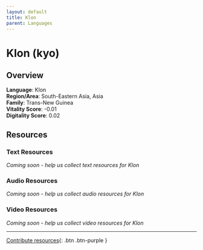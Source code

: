 ```yaml
---
layout: default
title: Klon
parent: Languages
---
```


# Klon (kyo)

## Overview

**Language**: Klon  
**Region/Area**: South-Eastern Asia, Asia  
**Family**: Trans-New Guinea  
**Vitality Score**: -0.01  
**Digitality Score**: 0.02  

## Resources

### Text Resources
*Coming soon - help us collect text resources for Klon*

### Audio Resources
*Coming soon - help us collect audio resources for Klon*

### Video Resources
*Coming soon - help us collect video resources for Klon*

---

[Contribute resources](https://fairtrain.github.io/){: .btn .btn-purple }
